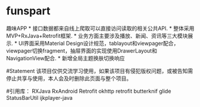 # funspart
趣味APP
      * 接口数据都来自线上爬取可以直接访问读取的相关公共API.
      * 整体采用MVP+RxJava+Retrofit框架.
      * 业务方面主要涉及播放、新闻、资讯等三大模块展示.
      * UI界面采用Material Design设计规范，tablayout和viewpager配合，viewpager切换fragment，抽屉界面的实现使用DrawerLayout和NavigationView配合.
      * 新增全局主题换肤切换响应

#Statement
      该项目仅供交流学习使用，如果该项目有侵犯版权问题，或被告知需停止共享与使用，本人会及时删除此页面与整个项目。

#引用库：
      RXJava
      RxAndroid
      Retrofit
      okhttp
      retrofit
      butterknif
      glide
      StatusBarUtil
      ijkplayer-java
